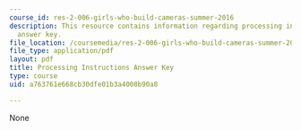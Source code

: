 ```yaml
---
course_id: res-2-006-girls-who-build-cameras-summer-2016
description: This resource contains information regarding processing instructions
  answer key.
file_location: /coursemedia/res-2-006-girls-who-build-cameras-summer-2016/a763761e668cb30dfe01b3a4008b90a8_MITRES_2_006SUM16_Answers.pdf
file_type: application/pdf
layout: pdf
title: Processing Instructions Answer Key
type: course
uid: a763761e668cb30dfe01b3a4008b90a8

---
```

None